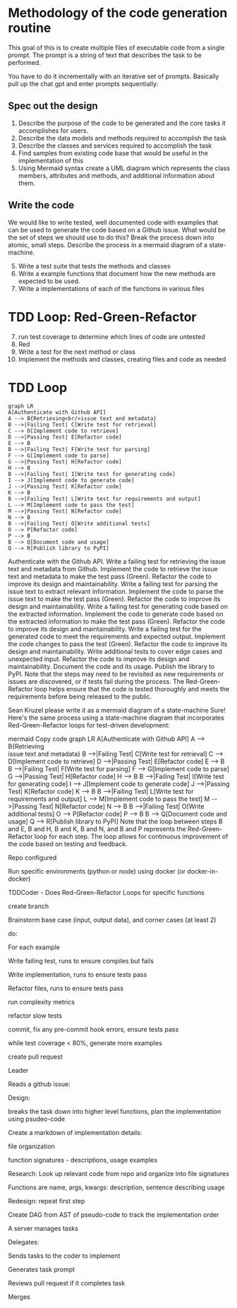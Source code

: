 # Methodology of the code generation routine

This goal of this is to create multiple files of executable code from a single prompt.
The prompt is a string of text that describes the task to be performed.

You have to do it incrementally with an iterative set of prompts.
Basically pull up the chat gpt and enter prompts sequentially:

## Spec out the design

1. Describe the purpose of the code to be generated and the core tasks it accomplishes for users.
2. Describe the data models and methods required to accomplish the task
3. Describe the classes and services required to accomplish the task
4. Find samples from existing code base that would be useful in the implementation of this
4. Using Mermaid syntax create a UML diagram which represents the class members, attributes and methods, and additional information about them.

## Write the code
We would like to write tested, well documented code with examples that can be used to generate the code based on a Github issue.
What would be the set of steps we should use to do this?  Break the process down into atomic, small steps.  Describe the process in a mermaid diagram of a state-machine.

5. Write a test suite that tests the methods and classes
6. Write a example functions that document how the new methods are expected to be used.
7. Write a implementations of each of the functions in various files

# TDD Loop: Red-Green-Refactor
7. run test coverage to determine which lines of code are untested
1. Red
7. Write a test for the next method or class
7. Implement the methods and classes, creating files and code as needed

# TDD Loop

```mermaid
graph LR
A[Authenticate with Github API]
A --> B{Retrieving<br/>issue text and metadata}
B -->|Failing Test| C[Write test for retrieval]
C --> D[Implement code to retrieve]
D -->|Passing Test| E[Refactor code]
E --> B
B -->|Failing Test| F[Write test for parsing]
F --> G[Implement code to parse]
G -->|Passing Test| H[Refactor code]
H --> B
B -->|Failing Test| I[Write test for generating code]
I --> J[Implement code to generate code]
J -->|Passing Test| K[Refactor code]
K --> B
B -->|Failing Test| L[Write test for requirements and output]
L --> M[Implement code to pass the test]
M -->|Passing Test| N[Refactor code]
N --> B
B -->|Failing Test| O[Write additional tests]
O --> P[Refactor code]
P --> B
B --> Q[Document code and usage]
Q --> R[Publish library to PyPI]
```


Authenticate with the Github API.
Write a failing test for retrieving the issue text and metadata from Github.
Implement the code to retrieve the issue text and metadata to make the test pass (Green).
Refactor the code to improve its design and maintainability.
Write a failing test for parsing the issue text to extract relevant information.
Implement the code to parse the issue text to make the test pass (Green).
Refactor the code to improve its design and maintainability.
Write a failing test for generating code based on the extracted information.
Implement the code to generate code based on the extracted information to make the test pass (Green).
Refactor the code to improve its design and maintainability.
Write a failing test for the generated code to meet the requirements and expected output.
Implement the code changes to pass the test (Green).
Refactor the code to improve its design and maintainability.
Write additional tests to cover edge cases and unexpected input.
Refactor the code to improve its design and maintainability.
Document the code and its usage.
Publish the library to PyPI.
Note that the steps may need to be revisited as new requirements or issues are discovered, or if tests fail during the process. The Red-Green-Refactor loop helps ensure that the code is tested thoroughly and meets the requirements before being released to the public.




Sean Kruzel
please write it as a mermaid diagram of a state-machine
Sure! Here's the same process using a state-machine diagram that incorporates Red-Green-Refactor loops for test-driven development:

mermaid
Copy code
graph LR
A[Authenticate with Github API]
A --> B{Retrieving<br/>issue text and metadata}
B -->|Failing Test| C[Write test for retrieval]
C --> D[Implement code to retrieve]
D -->|Passing Test| E[Refactor code]
E --> B
B -->|Failing Test| F[Write test for parsing]
F --> G[Implement code to parse]
G -->|Passing Test| H[Refactor code]
H --> B
B -->|Failing Test| I[Write test for generating code]
I --> J[Implement code to generate code]
J -->|Passing Test| K[Refactor code]
K --> B
B -->|Failing Test| L[Write test for requirements and output]
L --> M[Implement code to pass the test]
M -->|Passing Test| N[Refactor code]
N --> B
B -->|Failing Test| O[Write additional tests]
O --> P[Refactor code]
P --> B
B --> Q[Document code and usage]
Q --> R[Publish library to PyPI]
Note that the loop between steps B and E, B and H, B and K, B and N, and B and P represents the Red-Green-Refactor loop for each step. The loop allows for continuous improvement of the code based on testing and feedback.







Repo configured

Run specific environments (python or node) using docker (or docker-in-docker)

TDDCoder - Does Red-Green-Refactor Loops for specific functions

create branch

Brainstorm base case (input, output data), and corner cases (at least 2)

do:

For each example

Write failing test, runs to ensure compiles but fails

Write implementation, runs to ensure tests pass

Refactor files, runs to ensure tests pass

run complexity metrics

refactor slow tests

commit, fix any pre-commit hook errors, ensure tests pass

while test coverage < 80%, generate more examples

create pull request

Leader

Reads a github issue:

Design:

breaks the task down into higher level functions, plan the implementation using psudeo-code

Create a markdown of implementation details:

file organization

function signatures - descriptions, usage examples

Research: Look up relevant code from repo and organize into file signatures

Functions are name, args, kwargs: description, sentence describing usage

Redesign: repeat first step

Create DAG from AST of pseudo-code to track the implementation order

A server manages tasks

Delegates:

Sends tasks to the coder to implement

Generates task prompt

Reviews pull request if it completes task

Merges
